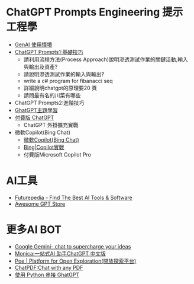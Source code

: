 # ChatGPT Prompts Engineering 提示工程學
- [GenAI 使用情境](ChatGPT_Usage.md)
- [ChatGPT Prompts1:基礎技巧](ChatGPT_Basic.md)
  - 請利用流程方法(Process Approach)說明滲透測試作業的關鍵活動,輸入與輸出及資產?
  - 請說明滲透測試作業的輸入與輸出?
  - write a c# program for fibanacci seq
  - 詳細說明chatgpt的原理要20 頁
  - 請問最有名的川菜有哪些
- ChatGPT Prompts2:進階技巧
- [GhatGPT主題學習](ChatGPT_Topics.md)
- [付費版 ChatGPT](ChatGPT_Plus.md)
  - ChatGPT 外掛擴充實戰
- 微軟Copilot(Bing Chat)
  - [微軟Copilot(Bing Chat)](Bing.md)
  - [Bing|Copilot實戰](Bing_labs.md)
  - 付費版Microsoft Copilot Pro

# AI工具
- [Futurepedia - Find The Best AI Tools & Software](https://www.futurepedia.io/)
- [Awesome GPT Store](https://github.com/devisasari/awesome-gpt-store#ai-art)



# 更多AI BOT
- [Google Gemini‎- chat to supercharge your ideas](https://gemini.google.com/)
- [Monica:一站式AI 助手ChatGPT 中文版](https://monica.im/)
- [Poe | Platform for Open Exploration(開放探索平台)](https://poe.com/)
- [ChatPDF:Chat with any PDF](https://www.chatpdf.com/)
- [使用 Python 串接 GhatGPT](https://steam.oxxostudio.tw/category/python/example/openai.html) 



